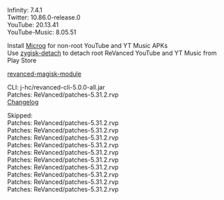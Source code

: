 Infinity: 7.4.1  
Twitter: 10.86.0-release.0  
YouTube: 20.13.41  
YouTube-Music: 8.05.51  

Install [Microg](https://github.com/ReVanced/GmsCore/releases) for non-root YouTube and YT Music APKs  
Use [zygisk-detach](https://github.com/j-hc/zygisk-detach) to detach root ReVanced YouTube and YT Music from Play Store  

[revanced-magisk-module](https://github.com/j-hc/revanced-magisk-module)
  
CLI: j-hc/revanced-cli-5.0.0-all.jar  
Patches: ReVanced/patches-5.31.2.rvp  
[Changelog](https://github.com/ReVanced/revanced-patches/releases/tag/v5.31.2)  

Skipped:  
Patches: ReVanced/patches-5.31.2.rvp  
Patches: ReVanced/patches-5.31.2.rvp  
Patches: ReVanced/patches-5.31.2.rvp  
Patches: ReVanced/patches-5.31.2.rvp  
Patches: ReVanced/patches-5.31.2.rvp  
Patches: ReVanced/patches-5.31.2.rvp  
Patches: ReVanced/patches-5.31.2.rvp  
Patches: ReVanced/patches-5.31.2.rvp  
Patches: ReVanced/patches-5.31.2.rvp  
Patches: ReVanced/patches-5.31.2.rvp                      
